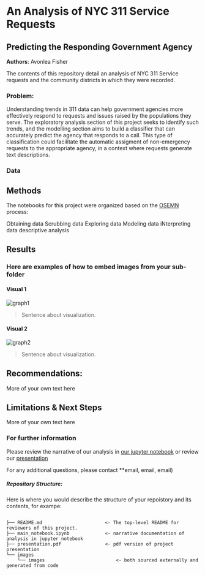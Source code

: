 # An Analysis of NYC 311 Service Requests 
## Predicting the Responding Government Agency

**Authors**: Avonlea Fisher

The contents of this repository detail an analysis of NYC 311 Service requests and the community districts in which they were recorded. 

### Problem:

Understanding trends in 311 data can help government agencies more effectively respond to requests and issues raised by the populations they serve. The exploratory analysis section of this project seeks to identify such trends, and the modelling section aims to build a classifier that can accurately predict the agency that responds to a call. This type of classification could facilitate the automatic assigment of non-emergency requests to the appropriate agency, in a context where requests generate text descriptions.

### Data


## Methods
The notebooks for this project were organized based on the [OSEMN](https://people.duke.edu/~ccc14/sta-663/DataProcessingSolutions.html) process:

Obtaining data
Scrubbing data
Exploring data
Modeling data
iNterpreting data
descriptive analysis

## Results

### Here are examples of how to embed images from your sub-folder


#### Visual 1
![graph1](./images/visual1.png)
> Sentence about visualization.

#### Visual 2
![graph2](./images/visual2.png)
> Sentence about visualization.


## Recommendations:

More of your own text here


## Limitations & Next Steps

More of your own text here


### For further information
Please review the narrative of our analysis in [our jupyter notebook](./main_notebook.ipynb) or review our [presentation](./SampleProjectSlides.pdf)

For any additional questions, please contact **email, email, email)


##### Repository Structure:

Here is where you would describe the structure of your repoistory and its contents, for exampe:

```

├── README.md                       <- The top-level README for reviewers of this project.
├── main_notebook.ipynb             <- narrative documentation of analysis in jupyter notebook
├── presentation.pdf                <- pdf version of project presentation
└── images
    └── images                          <- both sourced externally and generated from code

```

